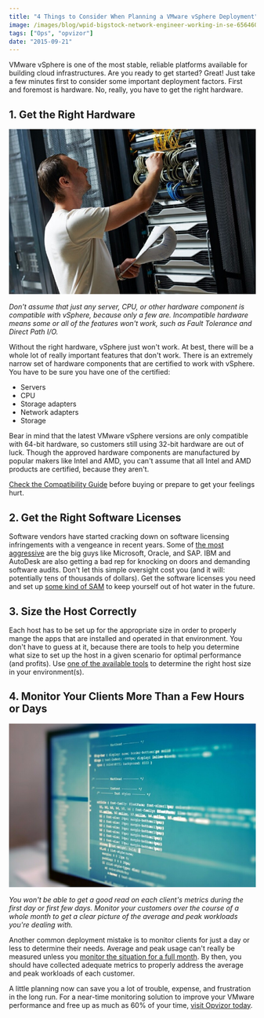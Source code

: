 ```yaml
---
title: "4 Things to Consider When Planning a VMware vSphere Deployment"
image: /images/blog/wpid-bigstock-network-engineer-working-in-se-65646097.jpg
tags: ["Ops", "opvizor"]
date: "2015-09-21"
---
```


VMware vSphere is one of the most stable, reliable platforms available for building cloud infrastructures. Are you ready to get started? Great! Just take a few minutes first to consider some important deployment factors. First and foremost is hardware. No, really, you have to get the right hardware.

## **1\. Get the Right Hardware**

**![VMware vSphere Deployment - right hardware](/images/blog/wpid-bigstock-network-engineer-working-in-se-65646097.jpg)**

_Don't assume that just any server, CPU, or other hardware component is compatible with vSphere, because only a few are. Incompatible hardware means some or all of the features won't work, such as Fault Tolerance and Direct Path I/O._

Without the right hardware, vSphere just won't work. At best, there will be a whole lot of really important features that don't work. There is an extremely narrow set of hardware components that are certified to work with vSphere. You have to be sure you have one of the certified:

- Servers
- CPU
- Storage adapters
- Network adapters
- Storage

Bear in mind that the latest VMware vSphere versions are only compatible with 64-bit hardware, so customers still using 32-bit hardware are out of luck. Though the approved hardware components are manufactured by popular makers like Intel and AMD, you can't assume that all Intel and AMD products are certified, because they aren't. 

[Check the Compatibility Guide](http://www.vmware.com/resources/compatibility/search.php?rls=com.microsoft:en-us&ie=UTF-8&oe=UTF-8&startIndex=&startPage=1) before buying or prepare to get your feelings hurt.

## **2\. Get the Right Software Licenses**

Software vendors have started cracking down on software licensing infringements with a vengeance in recent years. Some of [the most aggressive](http://betanews.com/2013/12/17/compliance-audits-increase-as-software-publishers-crack-down-on-licensing/) are the big guys like Microsoft, Oracle, and SAP. IBM and AutoDesk are also getting a bad rep for knocking on doors and demanding software audits. Don't let this simple oversight cost you (and it will: potentially tens of thousands of dollars). Get the software licenses you need and set up [some kind of SAM](https://en.wikipedia.org/wiki/Software_asset_management) to keep yourself out of hot water in the future.

## **3\. Size the Host Correctly**

Each host has to be set up for the appropriate size in order to properly mange the apps that are installed and operated in that environment. You don't have to guess at it, because there are tools to help you determine what size to set up the host in a given scenario for optimal performance (and profits). Use [one of the available tools](http://www.infoworld.com/article/2619497/virtualization/free-vmware-fling-provides-capacity-planning-and-community-benchmarking.html) to determine the right host size in your environment(s).

## **4\. Monitor Your Clients More Than a Few Hours or Days**

_![VMware vSphere Deployment - monitor your clients](/images/blog/wpid-bigstock-Web-Site-Codes-On-Computer-Mon-82795094.jpg)_

_You won't be able to get a good read on each client's metrics during the first day or first few days. Monitor your customers over the course of a whole month to get a clear picture of the average and peak workloads you're dealing with._

Another common deployment mistake is to monitor clients for just a day or less to determine their needs. Average and peak usage can't really be measured unless you [monitor the situation for a full month](https://docs.vmware.com/en/VMware-vSphere/6.0/com.vmware.vsphere.install.doc/GUID-BE89A906-6D49-4793-88BB-C63112E3B131.html). By then, you should have collected adequate metrics to properly address the average and peak workloads of each customer.

A little planning now can save you a lot of trouble, expense, and frustration in the long run. For a near-time monitoring solution to improve your VMware performance and free up as much as 60% of your time, [visit Opvizor today](https://www.opvizor.com/).
